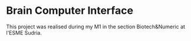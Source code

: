 # Brain Computer Interface
This project was realised during my M1 in the section Biotech&Numeric at l'ESME Sudria. 
